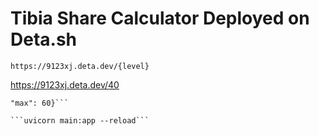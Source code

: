 # Tibia Share Calculator Deployed on Deta.sh

```https://9123xj.deta.dev/{level}```

https://9123xj.deta.dev/40

```{"min": 26,
"max": 60}```

```uvicorn main:app --reload```
